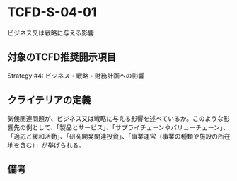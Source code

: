 # TCFD-S-04-01

ビジネス又は戦略に与える影響

## 対象のTCFD推奨開示項目

Strategy #4: ビジネス・戦略・財務計画への影響

## クライテリアの定義

気候関連問題が、ビジネス又は戦略に与える影響を述べているか。このような影響先の例として、「製品とサービス」、「サプライチェーンやバリューチェーン」、「適応と緩和活動」、「研究開発関連投資」、「事業運営（事業の種類や施設の所在地を含む）」が挙げられる。

## 備考
